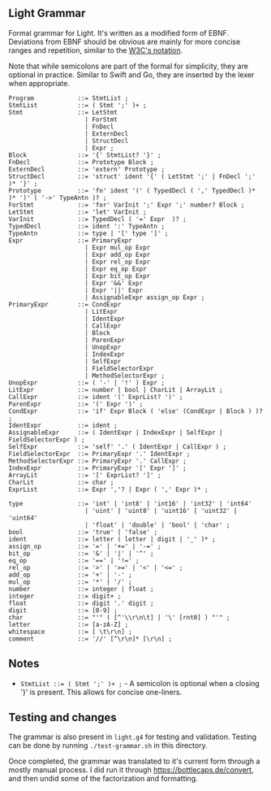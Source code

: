 ## Light Grammar
Formal grammar for Light. It's written as a modified form of EBNF. Deviations from EBNF should be obvious are mainly for more concise ranges and repetition, similar to the [W3C's notation](https://www.w3.org/TR/xquery-31/#EBNFNotation).

Note that while semicolons are part of the formal for simplicity, they are optional in practice. Similar to Swift and Go, they are inserted by the lexer when appropriate.

```ebnf
Program            ::= StmtList ;
StmtList           ::= ( Stmt ';' )+ ;
Stmt               ::= LetStmt
                     | ForStmt
                     | FnDecl
                     | ExternDecl
                     | StructDecl
                     | Expr ;
Block              ::= '{' StmtList? '}' ;
FnDecl             ::= Prototype Block ;
ExternDecl         ::= 'extern' Prototype ;
StructDecl         ::= 'struct' ident '{' ( LetStmt ';' | FnDecl ';' )* '}' ;
Prototype          ::= 'fn' ident '(' ( TypedDecl ( ',' TypedDecl )* )* ')' ( '->' TypeAntn )? ;
ForStmt            ::= 'for' VarInit ';' Expr ';' number? Block ;
LetStmt            ::= 'let' VarInit ;
VarInit            ::= TypedDecl ( '=' Expr  )? ;
TypedDecl          ::= ident ':' TypeAntn ;
TypeAntn           ::= type | '[' type ']' ;
Expr               ::= PrimaryExpr
                     | Expr mul_op Expr
                     | Expr add_op Expr
                     | Expr rel_op Expr
                     | Expr eq_op Expr
                     | Expr bit_op Expr
                     | Expr '&&' Expr
                     | Expr '||' Expr
                     | AssignableExpr assign_op Expr ;
PrimaryExpr        ::= CondExpr
                     | LitExpr
                     | IdentExpr
                     | CallExpr
                     | Block
                     | ParenExpr
                     | UnopExpr
                     | IndexExpr
                     | SelfExpr
                     | FieldSelectorExpr
                     | MethodSelectorExpr ;
UnopExpr           ::= ( '-' | '!' ) Expr ;
LitExpr            ::= number | bool | CharLit | ArrayLit ;
CallExpr           ::= ident '(' ExprList? ')' ;
ParenExpr          ::= '(' Expr ')' ;
CondExpr           ::= 'if' Expr Block ( 'else' (CondExpr | Block ) )? ;
IdentExpr          ::= ident ;
AssignableExpr     ::= ( IdentExpr | IndexExpr | SelfExpr | FieldSelectorExpr ) ;
SelfExpr           ::= 'self' '.' ( IdentExpr | CallExpr ) ;
FieldSelectorExpr  ::= PrimaryExpr '.' IdentExpr ;
MethodSelectorExpr ::= PrimaryExpr '.' CallExpr ;
IndexExpr          ::= PrimaryExpr '[' Expr ']' ;
ArrayLit           ::= '[' ExprList? ']' ;
CharLit            ::= char ;
ExprList           ::= Expr ','? | Expr ( ',' Expr )* ;

type               ::= 'int' | 'int8' | 'int16' | 'int32' | 'int64'
                     | 'uint' | 'uint8' | 'uint16' | 'uint32' | 'uint64'
                     | 'float' | 'double' | 'bool' | 'char' ;
bool               ::= 'true' | 'false' ;
ident              ::= letter ( letter | digit | '_' )* ;
assign_op          ::= '=' | '+=' | '-=' ;
bit_op             ::= '&' | '|' | '^' ;
eq_op              ::= '==' | '!=' ;
rel_op             ::= '>' | '>=' | '<' | '<=' ;
add_op             ::= '+' | '-' ;
mul_op             ::= '*' | '/' ;
number             ::= integer | float ;
integer            ::= digit+ ;
float              ::= digit '.' digit ;
digit              ::= [0-9] ;
char               ::= "'" ( [^'\\r\n\t] | '\' [rnt0] ) "'" ;
letter             ::= [a-zA-Z] ;
whitespace         ::= [ \t\r\n] ;
comment            ::= '//' [^\r\n]* [\r\n] ;
```

## Notes
- `StmtList ::= ( Stmt ';' )+ ;` - A semicolon is optional when a closing '}' is present. This allows for concise one-liners.

## Testing and changes
The grammar is also present in `light.g4` for testing and validation. Testing can be done by running `./test-grammar.sh` in this directory.

Once completed, the grammar was translated to it's current form through a mostly manual process. I did run it through https://bottlecaps.de/convert, and then undid some of the factorization and formatting.
